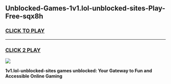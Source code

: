 
## Unblocked-Games-1v1.lol-unblocked-sites-Play-Free-sqx8h
<h3>
<a href="https://premium76.site?title=1v1.lol-unblocked-sites&ref=10A">CLICK TO PLAY</a></h3>
<hr>

<h3>
<a href="https://premium76.site?title=1v1.lol-unblocked-sites&ref=10A">CLICK 2 PLAY</a>
  
</h3>

<a href="https://premium76.site?title=1v1.lol-unblocked-sites&ref=10A"><img src="https://clearcache.store/games.png"></a>


**1v1.lol-unblocked-sites games unblocked: Your Gateway to Fun and Accessible Online Gaming**
